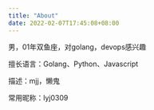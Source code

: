 ```yaml
---
title: "About"
date: 2022-02-07T17:45:08+08:00
---
```


男，01年双鱼座，对golang，devops感兴趣

擅长语言：Golang、Python、Javascript

描述：mjj，懒鬼

常用昵称：lyj0309